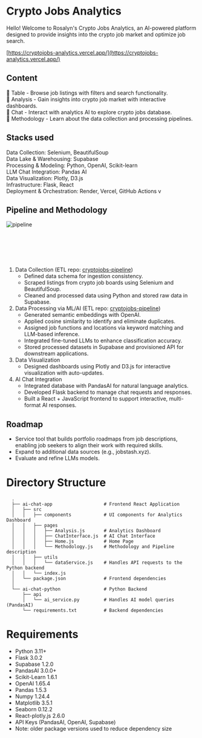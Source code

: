 # Crypto Jobs Analytics
Hello! Welcome to Rosalyn's Crypto Jobs Analytics, an AI-powered platform designed to provide insights into the crypto job market and optimize job search. 

[https://cryptojobs-analytics.vercel.app/](https://cryptojobs-analytics.vercel.app/)

## Content
📌 Table - Browse job listings with filters and search functionality. <br>
📌 Analysis - Gain insights into crypto job market with interactive dashboards. <br>
📌 Chat - Interact with analytics AI to explore crypto jobs database. <br>
📌 Methodology - Learn about the data collection and processing pipelines. <br>


## Stacks used
Data Collection: Selenium, BeautifulSoup <br>
Data Lake & Warehousing: Supabase <br>
Processing & Modeling: Python, OpenAI, Scikit-learn <br>
LLM Chat Integration: Pandas AI <br>
Data Visualization: Plotly, D3.js <br>
Infrastructure: Flask, React <br>
Deployment & Orchestration: Render, Vercel, GitHub Actions v

## Pipeline and Methodology

![pipeline](https://github.com/user-attachments/assets/e23add8b-d86a-49e7-bde0-b921d10de4a5)<?xml version="1.0" standalone="no"?>
<!DOCTYPE svg PUBLIC "-//W3C//DTD SVG 1.1//EN" "http://www.w3.org/Graphics/SVG/1.1/DTD/svg11.dtd">
<svg version="1.1" xmlns="http://www.w3.org/2000/svg" viewBox="0 0 2721.914930192192 398.7803503186959" width="5443.829860384384" height="797.5607006373918"><!-- svg-source:excalidraw --><metadata></metadata>

1. Data Collection (ETL repo: <a href="https://github.com/ghrjeon/cryptojobs-pipeline" target="_blank" rel="noopener noreferrer">cryptojobs-pipeline</a>)
   - Defined data schema for ingestion consistency.
   - Scraped listings from crypto job boards using Selenium and BeautifulSoup.
   - Cleaned and processed data using Python and stored raw data in Supabase.  
3. Data Processing via ML/AI (ETL repo: <a href="https://github.com/ghrjeon/cryptojobs-pipeline" target="_blank" rel="noopener noreferrer">cryptojobs-pipeline</a>)
   - Generated semantic embeddings with OpenAI.
   - Applied cosine similarity to identify and eliminate duplicates.  
   - Assigned job functions and locations via keyword matching and LLM-based inference.  
   - Integrated fine-tuned LLMs to enhance classification accuracy.  
   - Stored processed datasets in Supabase and provisioned API for downstream applications.
4. Data Visualization
   - Designed dashboards using Plotly and D3.js for interactive visualization with auto-updates.  
5. AI Chat Integration
   - Integrated database with PandasAI for natural language analytics.  
   - Developed Flask backend to manage chat requests and responses.  
   - Built a React + JavaScript frontend to support interactive, multi-format AI responses.  

## Roadmap
- Service tool that builds portfolio roadmaps from job descriptions, enabling job seekers to align their work with required skills.
- Expand to additional data sources (e.g., jobstash.xyz).  
- Evaluate and refine LLMs models.  

# Directory Structure  
      .
      ├── ai-chat-app                   # Frontend React Application 
      │   ├── src
      │   │   ├── components            # UI components for Analytics Dashboard
      │   │   ├── pages
      │   │   │   ├── Analysis.js       # Analytics Dashboard 
      │   │   │   ├── ChatInterface.js  # AI Chat Interface 
      │   │   │   ├── Home.js           # Home Page  
      │   │   │   └── Methodology.js    # Methodology and Pipeline description 
      │   │   ├── utils
      │   │   │   └── dataService.js    # Handles API requests to the Python backend
      │   │   └── index.js
      │   └── package.json              # Frontend dependencies 
      │
      └── ai-chat-python                # Python Backend
          ├── api                       
          │   └── ai_service.py         # Handles AI model queries (PandasAI)
          └── requirements.txt          # Backend dependencies 

# Requirements 
- Python 3.11+
- Flask 3.0.2
- Supabase 1.2.0
- PandasAI 3.0.0+
- Scikit-Learn 1.6.1
- OpenAI 1.65.4
- Pandas 1.5.3
- Numpy 1.24.4
- Matplotlib 3.5.1
- Seaborn 0.12.2
- React-plotly.js 2.6.0
- API Keys (PandasAI, OpenAI, Supabase) <br>
- Note: older package versions used to reduce dependency size
